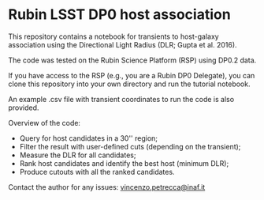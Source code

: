 # Rubin LSST DP0 host association

This repository contains a notebook for transients to host-galaxy association using the Directional Light Radius (DLR; Gupta et al. 2016).

The code was tested on the Rubin Science Platform (RSP) using DP0.2 data.

If you have access to the RSP (e.g., you are a Rubin DP0 Delegate), you can clone this repository into your own directory and run the tutorial notebook. 

An example .csv file with transient coordinates to run the code is also provided. 

Overview of the code:
- Query for host candidates in a 30'' region;
- Filter the result with user-defined cuts (depending on the transient);
- Measure the DLR for all candidates;
- Rank host candidates and identify the best host (minimum DLR);
- Produce cutouts with all the ranked candidates.

Contact the author for any issues: vincenzo.petrecca@inaf.it

